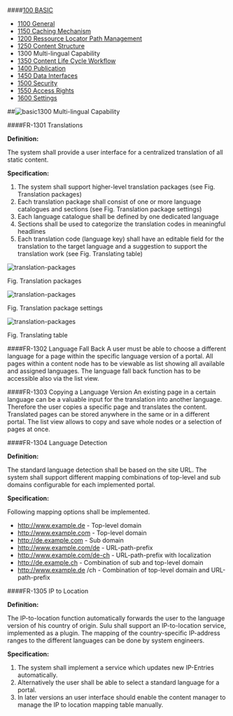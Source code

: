 ####[100 BASIC](https://github.com/massiveart/sulu-docs/tree/master/system-requirements/100-basic "100 BASIC")

* [1100 General](https://github.com/massiveart/sulu-docs/tree/master/system-requirements/100-basic/1100_general.md "1100 General")
* [1150 Caching Mechanism](https://github.com/massiveart/sulu-docs/tree/master/system-requirements/100-basic/1150_caching.md "1150 Caching Mechanism")
* [1200 Ressource Locator Path Management](https://github.com/massiveart/sulu-docs/tree/master/system-requirements/100-basic/1200_rlp.md "1200 Ressource Locator Path Management")
* [1250 Content Structure](https://github.com/massiveart/sulu-docs/tree/master/system-requirements/100-basic/1250_content-structure.md "1250 Content Structure")
* 1300 Multi-lingual Capability
* [1350 Content Life Cycle Workflow](https://github.com/massiveart/sulu-docs/tree/master/system-requirements/100-basic/1350_clc.md "1350 Content Life Cycle Workflow")
* [1400 Publication](https://github.com/massiveart/sulu-docs/tree/master/system-requirements/100-basic/1400_publication.md "1400 Publication")
* [1450 Data Interfaces](https://github.com/massiveart/sulu-docs/tree/master/system-requirements/100-basic/1450_data-interfaces.md "1450 Data Interfaces")
* [1500 Security](https://github.com/massiveart/sulu-docs/tree/master/system-requirements/100-basic/1500_security.md "1500 Security")
* [1550 Access Rights](https://github.com/massiveart/sulu-docs/tree/master/system-requirements/100-basic/1550_access-rights.md "1550 Access Rights")
* [1600 Settings](https://github.com/massiveart/sulu-docs/tree/master/system-requirements/100-basic/1600_settings.md "1600 Settings")

##![basic](https://raw.github.com/massiveart/sulu-docs/master/system-requirements/images/basic.png)1300 Multi-lingual Capability

####FR-1301 Translations

**Definition:**

The system shall provide a user interface for a centralized translation of all static content.

**Specification:**

1. The system shall support higher-level translation packages (see Fig. Translation packages)
1. Each translation package shall consist of one or more language catalogues and sections (see Fig. Translation package settings)
1. Each language catalogue shall be defined by one dedicated language 
1. Sections shall be used to categorize the translation codes in meaningful headlines
1. Each translation code (language key) shall have an editable field for the translation to the target language and a suggestion to support the translation work (see Fig. Translating table)

![translation-packages](https://raw.github.com/massiveart/sulu-docs/master/system-requirements/images/translation-packages.png)

Fig. Translation packages

![translation-packages](https://raw.github.com/massiveart/sulu-docs/master/system-requirements/images/translation-package-settings.png)

Fig. Translation package settings

![translation-packages](https://raw.github.com/massiveart/sulu-docs/master/system-requirements/images/translating-table.png)

Fig. Translating table

####FR-1302 Language Fall Back
A user must be able to choose a different language for a page within the specific language version of a portal. All pages within a content node has to be viewable as list showing all available and assigned languages. The language fall back function has to be accessible also via the list view. 

####FR-1303 Copying a Language Version
An existing page in a certain language can be a valuable input for the translation into another language. Therefore the user copies a specific page and translates the content. Translated pages can be stored anywhere in the same or in a different portal. The list view allows to copy and save whole nodes or a selection of pages at once.

####FR-1304 Language Detection

**Definition:**

The standard language detection shall be based on the site URL. The system shall support different mapping combinations of top-level and sub domains configurable for each implemented portal.

**Specification:**

Following mapping options shall be implemented.
* http://www.example.de - Top-level domain
* http://www.example.com - Top-level domain 
* http://de.example.com - Sub domain
* http://www.example.com/de - URL-path-prefix
* http://www.example.com/de-ch - URL-path-prefix with localization
* http://de.example.ch - Combination of sub and top-level domain
* http://www.example.de /ch - Combination of top-level domain and URL-path-prefix


####FR-1305 IP to Location

**Definition:**

The IP-to-location function automatically forwards the user to the language version of his country of origin. Sulu shall support an IP-to-location service, implemented as a plugin. The mapping of the country-specific IP-address ranges to the different languages can be done by system engineers. 

**Specification:**

1. The system shall implement a service which updates new IP-Entries automatically.
2. Alternatively the user shall be able to select a standard language for a portal.
3. In later versions an user interface should enable the content manager to manage the IP to location mapping table manually.




